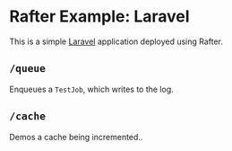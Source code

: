 # Rafter Example: Laravel

This is a simple [Laravel](https://laravel.com) application deployed using Rafter.

## `/queue`

Enqueues a `TestJob`, which writes to the log.

## `/cache`

Demos a cache being incremented..
